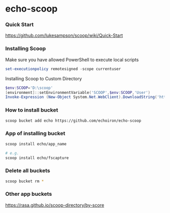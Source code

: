 
# echo-scoop

### Quick Start

<https://github.com/lukesampson/scoop/wiki/Quick-Start>

### Installing Scoop

Make sure you have allowed PowerShell to execute local scripts

```powershell
set-executionpolicy remotesigned -scope currentuser
```

Installing Scoop to Custom Directory

```powershell
$env:SCOOP='D:\scoop'
[environment]::setEnvironmentVariable('SCOOP',$env:SCOOP,'User')
Invoke-Expression (New-Object System.Net.WebClient).DownloadString('https://get.scoop.sh')
```

### How to install bucket

```bash
scoop bucket add echo https://github.com/echoiron/echo-scoop
```

### App of installing bucket

```bash
scoop install echo/app_name

# e.g.
scoop install echo/fscapture
```

### Delete all buckets
```bash
scoop bucket rm *
```

###  Other app buckets
<https://rasa.github.io/scoop-directory/by-score>

